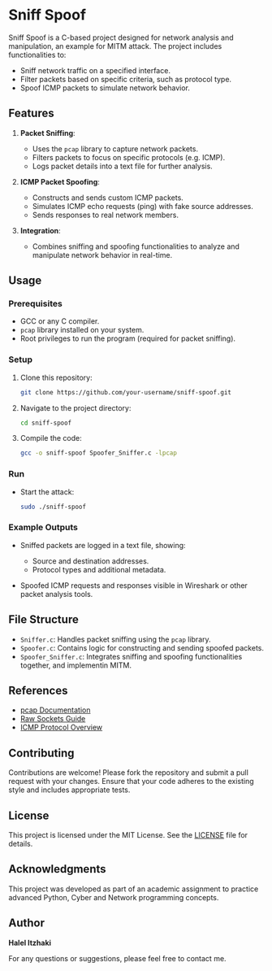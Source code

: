 # Sniff Spoof

Sniff Spoof is a C-based project designed for network analysis and manipulation, an example for MITM attack. The project includes functionalities to:
- Sniff network traffic on a specified interface.
- Filter packets based on specific criteria, such as protocol type.
- Spoof ICMP packets to simulate network behavior.

## Features
1. **Packet Sniffing**:
   - Uses the `pcap` library to capture network packets.
   - Filters packets to focus on specific protocols (e.g. ICMP).
   - Logs packet details into a text file for further analysis.

2. **ICMP Packet Spoofing**:
   - Constructs and sends custom ICMP packets.
   - Simulates ICMP echo requests (ping) with fake source addresses.
   - Sends responses to real network members.

3. **Integration**:
   - Combines sniffing and spoofing functionalities to analyze and manipulate network behavior in real-time.

## Usage
### Prerequisites
- GCC or any C compiler.
- `pcap` library installed on your system.
- Root privileges to run the program (required for packet sniffing).

### Setup
1. Clone this repository:
   ```bash
   git clone https://github.com/your-username/sniff-spoof.git
   ```
2. Navigate to the project directory:
   ```bash
   cd sniff-spoof
   ```
3. Compile the code:
   ```bash
   gcc -o sniff-spoof Spoofer_Sniffer.c -lpcap
   ```

### Run
- Start the attack:
   ```bash
   sudo ./sniff-spoof
   ```

### Example Outputs
- Sniffed packets are logged in a text file, showing:
  - Source and destination addresses.
  - Protocol types and additional metadata.

- Spoofed ICMP requests and responses visible in Wireshark or other packet analysis tools.

## File Structure
- `Sniffer.c`: Handles packet sniffing using the `pcap` library.
- `Spoofer.c`: Contains logic for constructing and sending spoofed packets.
- `Spoofer_Sniffer.c`: Integrates sniffing and spoofing functionalities together, and implementin MITM.

## References
- [pcap Documentation](https://www.tcpdump.org/pcap.html)
- [Raw Sockets Guide](https://linux.die.net/man/3/socket)
- [ICMP Protocol Overview](https://en.wikipedia.org/wiki/Internet_Control_Message_Protocol)

## Contributing

Contributions are welcome! Please fork the repository and submit a pull request with your changes. Ensure that your code adheres to the existing style and includes appropriate tests.

## License

This project is licensed under the MIT License. See the [LICENSE](LICENSE) file for details.

## Acknowledgments

This project was developed as part of an academic assignment to practice advanced Python, Cyber and Network programming concepts.

## Author

**Halel Itzhaki**

For any questions or suggestions, please feel free to contact me.
